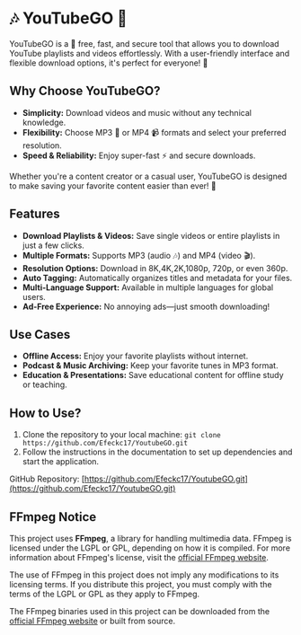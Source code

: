 # 🎶 YouTubeGO 🎥

YouTubeGO is a 🌟 free, fast, and secure tool that allows you to download YouTube playlists and videos effortlessly. With a user-friendly interface and flexible download options, it's perfect for everyone! 🎉

## Why Choose YouTubeGO?

- **Simplicity:** Download videos and music without any technical knowledge.
- **Flexibility:** Choose MP3 🎵 or MP4 📹 formats and select your preferred resolution.
- **Speed & Reliability:** Enjoy super-fast ⚡ and secure downloads.

Whether you're a content creator or a casual user, YouTubeGO is designed to make saving your favorite content easier than ever! 🚀

## Features

- **Download Playlists & Videos:** Save single videos or entire playlists in just a few clicks.
- **Multiple Formats:** Supports MP3 (audio 🎶) and MP4 (video 🎬).
- **Resolution Options:** Download in 8K,4K,2K,1080p, 720p, or even 360p.
- **Auto Tagging:** Automatically organizes titles and metadata for your files.
- **Multi-Language Support:** Available in multiple languages for global users.
- **Ad-Free Experience:** No annoying ads—just smooth downloading!

## Use Cases

- **Offline Access:** Enjoy your favorite playlists without internet.
- **Podcast & Music Archiving:** Keep your favorite tunes in MP3 format.
- **Education & Presentations:** Save educational content for offline study or teaching.

## How to Use?

1. Clone the repository to your local machine:
   `git clone https://github.com/Efeckc17/YoutubeGO.git`
2. Follow the instructions in the documentation to set up dependencies and start the application.

GitHub Repository: [https://github.com/Efeckc17/YoutubeGO.git](https://github.com/Efeckc17/YoutubeGO.git)

## FFmpeg Notice

This project uses **FFmpeg**, a library for handling multimedia data. FFmpeg is licensed under the LGPL or GPL, depending on how it is compiled. For more information about FFmpeg's license, visit the [official FFmpeg website](https://ffmpeg.org/legal.html).

The use of FFmpeg in this project does not imply any modifications to its licensing terms. If you distribute this project, you must comply with the terms of the LGPL or GPL as they apply to FFmpeg.

The FFmpeg binaries used in this project can be downloaded from the [official FFmpeg website](https://ffmpeg.org/) or built from source.
